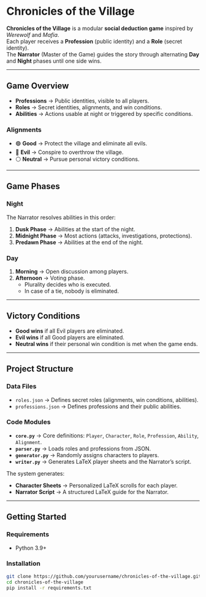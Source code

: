 # Chronicles of the Village

**Chronicles of the Village** is a modular **social deduction game** inspired by *Werewolf* and *Mafia*.  
Each player receives a **Profession** (public identity) and a **Role** (secret identity).  
The **Narrator** (Master of the Game) guides the story through alternating **Day** and **Night** phases until one side wins.

---

## Game Overview

- **Professions** → Public identities, visible to all players.  
- **Roles** → Secret identities, alignments, and win conditions.  
- **Abilities** → Actions usable at night or triggered by specific conditions.  

### Alignments
- 🟢 **Good** → Protect the village and eliminate all evils.  
- 🔴 **Evil** → Conspire to overthrow the village.  
- ⚪ **Neutral** → Pursue personal victory conditions.  

---

## Game Phases

### Night
The Narrator resolves abilities in this order:
1. **Dusk Phase** → Abilities at the start of the night.  
2. **Midnight Phase** → Most actions (attacks, investigations, protections).  
3. **Predawn Phase** → Abilities at the end of the night.  

### Day
1. **Morning** → Open discussion among players.  
2. **Afternoon** → Voting phase.  
   - Plurality decides who is executed.  
   - In case of a tie, nobody is eliminated.  

---

## Victory Conditions
- **Good wins** if all Evil players are eliminated.  
- **Evil wins** if all Good players are eliminated.  
- **Neutral wins** if their personal win condition is met when the game ends.  

---

## Project Structure

### Data Files
- `roles.json` → Defines secret roles (alignments, win conditions, abilities).  
- `professions.json` → Defines professions and their public abilities.  

### Code Modules
- **`core.py`** → Core definitions: `Player`, `Character`, `Role`, `Profession`, `Ability`, `Alignment`.  
- **`parser.py`** → Loads roles and professions from JSON.  
- **`generator.py`** → Randomly assigns characters to players.  
- **`writer.py`** → Generates LaTeX player sheets and the Narrator’s script.

The system generates:
- **Character Sheets** → Personalized LaTeX scrolls for each player.  
- **Narrator Script** → A structured LaTeX guide for the Narrator.  

---

## Getting Started

### Requirements
- Python 3.9+

### Installation
```bash
git clone https://github.com/yourusername/chronicles-of-the-village.git
cd chronicles-of-the-village
pip install -r requirements.txt
